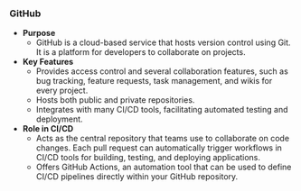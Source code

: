### GitHub

- **Purpose**
  - GitHub is a cloud-based service that hosts version control using Git. It is a platform for developers to collaborate on projects.
- **Key Features**
  - Provides access control and several collaboration features, such as bug tracking, feature requests, task management, and wikis for every project.
  - Hosts both public and private repositories.
  - Integrates with many CI/CD tools, facilitating automated testing and deployment.
- **Role in CI/CD**
  - Acts as the central repository that teams use to collaborate on code changes. Each pull request can automatically trigger workflows in CI/CD tools for building, testing, and deploying applications.
  - Offers GitHub Actions, an automation tool that can be used to define CI/CD pipelines directly within your GitHub repository.
